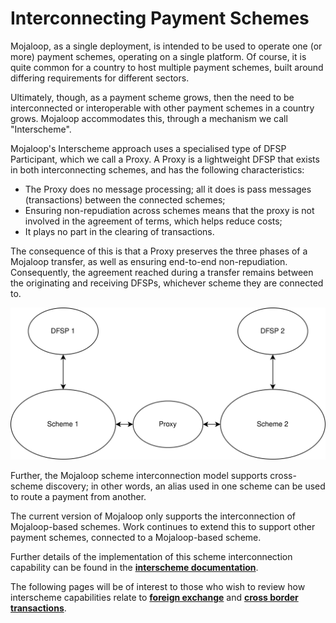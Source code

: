 # Interconnecting Payment Schemes

Mojaloop, as a single deployment, is intended to be used to operate one (or more) payment schemes, operating on a single platform. Of course, it is quite common for a country to host multiple payment schemes, built around differing requirements for different sectors. 

Ultimately, though, as a payment scheme grows, then the need to be interconnected  or interoperable with other payment schemes in a country grows. Mojaloop accommodates this, through a mechanism we call "Interscheme".

Mojaloop's Interscheme approach uses a specialised type of DFSP Participant, which we call a Proxy. A Proxy is a lightweight DFSP that exists in both interconnecting schemes, and has the following characteristics:
- The Proxy does no message processing; all it does is pass messages (transactions) between the connected schemes;
- Ensuring non-repudiation across schemes means that the proxy is not involved in the agreement of terms, which helps reduce costs;
- It plays no part in the clearing of transactions.

The consequence of this is that a Proxy preserves the three phases of a Mojaloop transfer, as well as ensuring end-to-end non-repudiation. Consequently, the agreement reached during a transfer remains between the originating and receiving DFSPs, whichever scheme they are connected to.

![Simple Interscheme Connection](./SimpleInterscheme.svg)

Further, the Mojaloop scheme interconnection model supports cross-scheme discovery; in other words, an alias used in one scheme can be used to route a payment from another.

The current version of Mojaloop only supports the interconnection of Mojaloop-based schemes. Work continues to extend this to support other payment schemes, connected to a Mojaloop-based scheme.

Further details of the implementation of this scheme interconnection capability can be found in the [**interscheme documentation**](./interscheme.md).

The following pages will be of interest to those who wish to review how interscheme capabilities relate to [**foreign exchange**](./ForeignExchange.md) and [**cross border transactions**](./CrossBorder.md).
